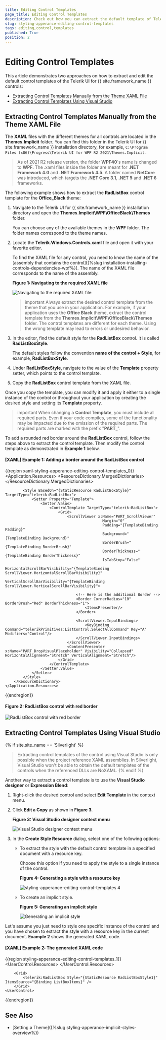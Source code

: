 ```yaml
---
title: Editing Control Templates
page_title: Editing Control Templates
description: Check out how you can extract the default template of Telerik UI for {{ site.framework_name }} controls.
slug: styling-apperance-editing-control-templates
tags: editing,control,templates
published: True
position: 2
---
```


# Editing Control Templates

This article demonstrates two approaches on how to extract and edit the default control templates of the Telerik UI for {{ site.framework_name }} controls:

* [Extracting Control Templates Manually from the Theme XAML File](#extracting-control-templates-manually-from-the-theme-xaml-file)
* [Extracting Control Templates Using Visual Studio](#extracting-control-templates-using-visual-studio)

## Extracting Control Templates Manually from the Theme XAML File

The **XAML** files with the different themes for all controls are located in the __Themes.Implicit__ folder. You can find this folder in the Telerik UI for {{ site.framework_name }} installation directory, for example, `C:\Program Files (x86)\Progress\Telerik UI for WPF R2 2021\Themes.Implicit`.

> As of 2021 R2 release version, the folder **WPF40**'s name is changed to **WPF**. The .xaml files inside the folder are meant for **.NET Framework 4.0** and **.NET Framework 4.5**. A folder named **NetCore** was introduced, which targets the **.NET Core 3.1**, **.NET 5** and **.NET 6** frameworks. 

The following example shows how to extract the **RadListBox** control template for the **Office_Black** theme:

1. Navigate to the Telerik UI for {{ site.framework_name }} installation directory and open the **Themes.Implicit\WPF\OfficeBlack\Themes** folder.

   You can choose any of the available themes in the **WPF** folder. The folder names correspond to the theme names.

1. Locate the __Telerik.Windows.Controls.xaml__ file and open it with your favorite editor.

   To find the XAML file for any control, you need to know the name of the [assembly that contains the control]({%slug installation-installing-controls-dependencies-wpf%}). The name of the XAML file corresponds to the name of the assembly.

   __Figure 1: Navigating to the required XAML file__

   ![Navigating to the required XAML file](images/styling-apperance-editing-control-templates_1.png)

   >important Always extract the desired control template from the theme that you use in your application. For example, if your application uses the **Office Black** theme, extract the control template from the **Themes.Implicit\WPF\OfficeBlack\Themes** folder. The control templates are different for each theme. Using the wrong template may lead to errors or undesired behavior.

1. In the editor, find the default style for the **RadListBox** control. It is called **RadListBoxStyle**.

   The default styles follow the convention **name of the control + Style**, for example, **RadListBoxStyle**.

1. Under **RadListBoxStyle**, navigate to the value of the **Template** property setter, which points to the control template.

1. Copy the **RadListBox** control template from the XAML file.

Once you copy the template, you can modify it and apply it either to a single instance of the control or throughout your application by creating the desired style and setting its **Template** property.

>important When changing a __Control Template__, you must include all required parts. Even if your code compiles, some of the functionality may be impacted due to the omission of the required parts. The required parts are marked with the prefix "__PART___".

To add a rounded red border around the **RadListBox** control, follow the steps above to extract the control template. Then modify the control template as demonstrated in **Example 1** below.

#### __[XAML] Example 1: Adding a border around the RadListBox control__

{{region xaml-styling-apperance-editing-control-templates_0}}
	<Application.Resources>
	    <ResourceDictionary>
	        <ResourceDictionary.MergedDictionaries>
	            <ResourceDictionary Source="/Telerik.Windows.Themes.Office_Black;component/Themes/Telerik.Windows.Controls.xaml"/>
	        </ResourceDictionary.MergedDictionaries>
	        
	        <Style BasedOn="{StaticResource RadListBoxStyle}" TargetType="telerik:RadListBox">
	            <Setter Property="Template">
	                <Setter.Value>
	                    <ControlTemplate TargetType="telerik:RadListBox">
	                        <Grid>
	                            <ScrollViewer x:Name="PART_ScrollViewer"
	                                            Margin="0"
	                                            Padding="{TemplateBinding Padding}"
	                                            Background="{TemplateBinding Background}"
	                                            BorderBrush="{TemplateBinding BorderBrush}"
	                                            BorderThickness="{TemplateBinding BorderThickness}"
	                                            IsTabStop="False"
	                                            HorizontalScrollBarVisibility="{TemplateBinding ScrollViewer.HorizontalScrollBarVisibility}"
	                                            VerticalScrollBarVisibility="{TemplateBinding ScrollViewer.VerticalScrollBarVisibility}">
	                                
	                                <!-- Here is the additional Border -->
	                                <Border CornerRadius="10" BorderBrush="Red" BorderThickness="1">
	                                    <ItemsPresenter/>
	                                </Border>
	
	                                <ScrollViewer.InputBindings>
	                                    <KeyBinding Command="telerikPrimitives:ListControl.SelectAllCommand" Key="A" Modifiers="Control"/>
	                                </ScrollViewer.InputBindings>
	                            </ScrollViewer>
	                            <ContentPresenter x:Name="PART_DropVisualPlaceholder" Visibility="Collapsed" HorizontalAlignment="Stretch" VerticalAlignment="Stretch"/>
	                        </Grid>
	                    </ControlTemplate>
	                </Setter.Value>
	            </Setter>
	        </Style>
	    </ResourceDictionary>
	</Application.Resources>
{{endregion}}

#### __Figure 2: RadListBox control with red border__

![RadListBox control with red border](images/styling-apperance-editing-control-templates_2.png)

## Extracting Control Templates Using Visual Studio

{% if site.site_name == 'Silverlight' %}
> Extracting control templates of the control using Visual Studio is only possible when the project reference XAML assemblies. In Silverlight, Visual Studio won't be able to obtain the default templates of the controls when the referenced DLLs are NoXAML.
{% endif %}

Another way to extract a control template is to use the **Visual Studio designer** or **Expression Blend**:

1. Right-click the desired control and select __Edit Template__ in the context menu.

1. Click __Edit a Copy__ as shown in **Figure 3**.

   __Figure 3: Visual Studio designer context menu__

   ![Visual Studio designer context menu](images/styling-apperance-editing-control-templates_3.png)

1. In the **Create Style Resource** dialog, select one of the following options:

   * To extract the style with the default control template in a specified document with a resource key.

      Choose this option if you need to apply the style to a single instance of the control.

      __Figure 4: Generating a style with a resource key__

      ![styling-apperance-editing-control-templates 4](images/styling-apperance-editing-control-templates_4.png)

   * To create an implicit style.

      __Figure 5: Generating an implicit style__

      ![Generating an implicit style](images/styling-apperance-editing-control-templates_5.png)

Let's assume you just need to style one specific instance of the control and you have chosen to extract the style with a resource key in the current document. **Example 2** shows the generated XAML code.

#### __[XAML] Example 2: The generated XAML code__

{{region styling-apperance-editing-control-templates_1}}
	<UserControl>
	    <UserControl.Resources>
	        <Style x:Key="RadListBoxStyle1" TargetType="{x:Type telerik:RadListBox}" BasedOn="{StaticResource RadListBoxStyle}">
	            <Setter Property="Template">
	                <Setter.Value>
	                    <ControlTemplate TargetType="{x:Type telerik:RadListBox}">
	                        ...
	                    </ControlTemplate>
	                </Setter.Value>
	            </Setter>
	        </Style>
	    </UserControl.Resources>
	
	    <Grid>
	        <telerik:RadListBox Style="{StaticResource RadListBoxStyle1}" ItemsSource="{Binding ListBoxItems}" />
	    </Grid>
	<UserControl>
{{endregion}}

## See Also

 * [Setting a Theme]({%slug styling-apperance-implicit-styles-overview%})
